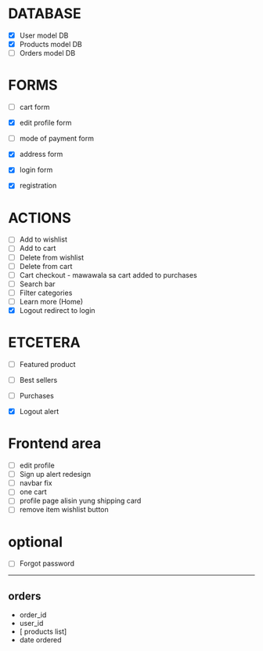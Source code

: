 # DATABASE
- [x] User model DB
- [x] Products model DB
- [ ] Orders model DB

# FORMS
- [ ] cart form
- [x] edit profile form
- [ ] mode of payment form
- [x] address form
- [x] login form
- [x] registration


# ACTIONS
- [ ] Add to wishlist
- [ ] Add to cart
- [ ] Delete from wishlist
- [ ] Delete from cart
- [ ] Cart checkout - mawawala sa cart added to purchases
- [ ] Search bar 
- [ ] Filter categories
- [ ] Learn more (Home)
- [x] Logout redirect to login 

# ETCETERA
- [ ] Featured product
- [ ] Best sellers 
- [ ] Purchases
- [x] Logout alert


# Frontend area
- [ ] edit profile 
- [ ] Sign up alert redesign
- [ ] navbar fix
- [ ] one cart 
- [ ] profile page alisin yung shipping card
- [ ] remove item wishlist button
# optional
- [ ] Forgot password
---

## orders
- order_id
- user_id
- [ products list]
- date ordered


<!-- x89.7w_i2JqPkVM -->